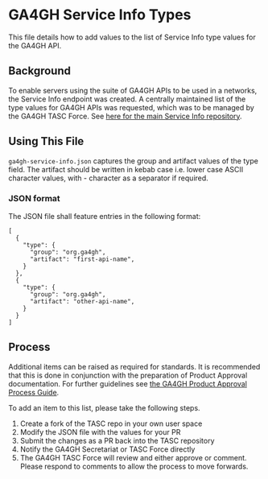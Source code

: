 # GA4GH Service Info Types

This file details how to add values to the list of Service Info type values for the GA4GH API.

## Background

To enable servers using the suite of GA4GH APIs to be used in a networks, the Service Info endpoint was created. A centrally maintained list of the type values for GA4GH APIs was requested, which was to be managed by the GA4GH TASC Force. See [here for the main Service Info repository](https://github.com/ga4gh-discovery/ga4gh-service-info).

## Using This File

`ga4gh-service-info.json` captures the group and artifact values of the type field. The artifact should be written in kebab case i.e. lower case ASCII character values, with - character as a separator if required.

### JSON format

The JSON file shall feature entries in the following format:
```
[
  {
    "type": {
      "group": "org.ga4gh",
      "artifact": "first-api-name",
    }
  },
  {
    "type": {
      "group": "org.ga4gh",
      "artifact": "other-api-name",
    }
  }
]
```

## Process

Additional items can be raised as required for standards. It is recommended that this is done in conjunction with the preparation of Product Approval documentation. For further guidelines see [the GA4GH Product Approval Process Guide](https://w3id.org/ga4gh/product-approval).

To add an item to this list, please take the following steps.
<ol>
<li>Create a fork of the TASC repo in your own user space</li>
<li>Modify the JSON file with the values for your PR</li>
<li>Submit the changes as a PR back into the TASC repository</li>
<li>Notify the GA4GH Secretariat or TASC Force directly</li>
<li>The GA4GH TASC Force will review and either approve or comment. Please respond to comments to allow the process to move forwards.</li>
</ol>


